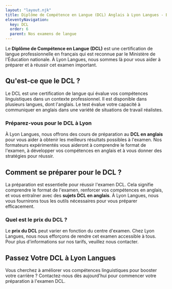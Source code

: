 ```yaml
---
layout: "layout.njk"
title: Diplôme de Compétence en Langue (DCL) Anglais à Lyon Langues - Boostez Votre Carrière
eleventyNavigation:
  key: DCL
  order: 6
  parent: Nos examens de langue
---
```


Le **Diplôme de Compétence en Langue (DCL)** est une certification de langue professionnelle en français qui est reconnue par le Ministère de l'Éducation nationale. À Lyon Langues, nous sommes là pour vous aider à préparer et à réussir cet examen important.

## Qu'est-ce que le DCL ?
Le DCL est une certification de langue qui évalue vos compétences linguistiques dans un contexte professionnel. Il est disponible dans plusieurs langues, dont l'anglais. Le test évalue votre capacité à communiquer en anglais dans une variété de situations de travail réalistes.

### Préparez-vous pour le DCL à Lyon
À Lyon Langues, nous offrons des cours de préparation au **DCL en anglais** pour vous aider à obtenir les meilleurs résultats possibles à l'examen. Nos formateurs expérimentés vous aideront à comprendre le format de l'examen, à développer vos compétences en anglais et à vous donner des stratégies pour réussir.

## Comment se préparer pour le DCL ?
La préparation est essentielle pour réussir l'examen DCL. Cela signifie comprendre le format de l'examen, renforcer vos compétences en anglais, et vous entraîner avec des **sujets DCL en anglais**. À Lyon Langues, nous vous fournirons tous les outils nécessaires pour vous préparer efficacement.

### Quel est le prix du DCL ?
Le **prix du DCL** peut varier en fonction du centre d'examen. Chez Lyon Langues, nous nous efforçons de rendre cet examen accessible à tous. Pour plus d'informations sur nos tarifs, veuillez nous contacter.

## Passez Votre DCL à Lyon Langues
Vous cherchez à améliorer vos compétences linguistiques pour booster votre carrière ? Contactez-nous dès aujourd'hui pour commencer votre préparation à l'examen DCL.

